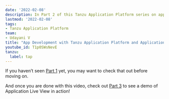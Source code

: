 ```yaml
---
date: '2022-02-08'
description: In Part 2 of this Tanzu Application Platform series on application troubleshooting, you will get a deep dive into all of the included functionality within the Application Live View package.
lastmod: '2022-02-08'
tags:
- Tanzu Application Platform
team:
- Udayani V
title: "App Development with Tanzu Application Platform and Application Live View, Part 2: An Overview"
youtube_id: T1p0SWsNevE
tanzu:
  label: tap
---
```


If you haven’t seen [Part 1](/videos/tap-alv-p2-overview) yet, you may want to check that out before moving on. 

And once you are done with this video, check out [Part 3](/videos/tap-alv-p3-debugging) to see a demo of Application Live View in action!